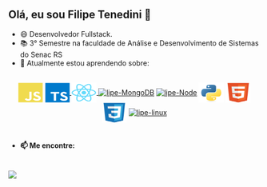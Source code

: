 ## Olá, eu sou Filipe Tenedini 👋



- 😄 Desenvolvedor Fullstack.
- 📚 3° Semestre na faculdade de Análise e Desenvolvimento de Sistemas do Senac RS
- 🌱 Atualmente estou aprendendo sobre:


<div align="center" style="display: inline_block"><br>
  <a href="https://developer.mozilla.org/en-US/docs/Web/JavaScript" target="_blank"><img align="center" alt="lipe-Js" height="40" width="50" src="https://raw.githubusercontent.com/devicons/devicon/master/icons/javascript/javascript-plain.svg"></a>
  <a href="https://www.typescriptlang.org/docs/"><img align="center" alt="lipe-Ts" height="40" width="50" src="https://raw.githubusercontent.com/devicons/devicon/master/icons/typescript/typescript-plain.svg">
  <a href="https://react.dev/"><img align="center" alt="lipe-React" height="40" width="50" src="https://raw.githubusercontent.com/devicons/devicon/master/icons/react/react-original.svg">
  <a href="https://www.mongodb.com/"><img align="center" alt="lipe-MongoDB" height="40" width="50"  src="https://img.icons8.com/color/512/mongodb.png"></a>
  <a href="https://nodejs.org/en/docs"><img align="center" alt="lipe-Node" height="40" width="50"  src="https://cdn.jsdelivr.net/gh/devicons/devicon/icons/nodejs/nodejs-original.svg"></a>
  <a href="https://docs.python.org/3/"><img align="center" alt="lipe-Python" height="40" width="50" src="https://raw.githubusercontent.com/devicons/devicon/master/icons/python/python-original.svg"></a>
  <a href="https://developer.mozilla.org/en-US/docs/Web/HTML"><img align="center" alt="lipe-HTML" height="40" width="50" src="https://raw.githubusercontent.com/devicons/devicon/master/icons/html5/html5-original.svg"></a>
  <a href="https://developer.mozilla.org/en-US/docs/Web/CSS"><img align="center" alt="lipe-CSS" height="40" width="50" src="https://raw.githubusercontent.com/devicons/devicon/master/icons/css3/css3-original.svg"></a>
  <a href=""><img align="center" alt="lipe-linux" height="40" width="50" src="https://camo.githubusercontent.com/5827f82f2c2d9c5bad33de64e073659d1a57032b31009b8127189be6876916d4/68747470733a2f2f63646e2e6a7364656c6976722e6e65742f67682f64657669636f6e732f64657669636f6e2f69636f6e732f6c696e75782f6c696e75782d6f726967696e616c2e737667"> </a>
</div>

<br>

 - #### 📫 Me encontre:
<br>
<div> 
  <a href="https://www.linkedin.com/in/filipe-tenedini-1532061b9/" target="_blank"><img src="https://img.shields.io/badge/-LinkedIn-%230077B5?style=for-the-badge&logo=linkedin&logoColor=white" target="_blank"></a> 
</div>
